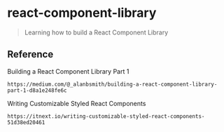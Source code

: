 # react-component-library

> Learning how to build a React Component Library

## Reference

Building a React Component Library Part 1

```
https://medium.com/@_alanbsmith/building-a-react-component-library-part-1-d8a1e248fe6c
```

Writing Customizable Styled React Components

```
https://itnext.io/writing-customizable-styled-react-components-51d38ed20461
```
